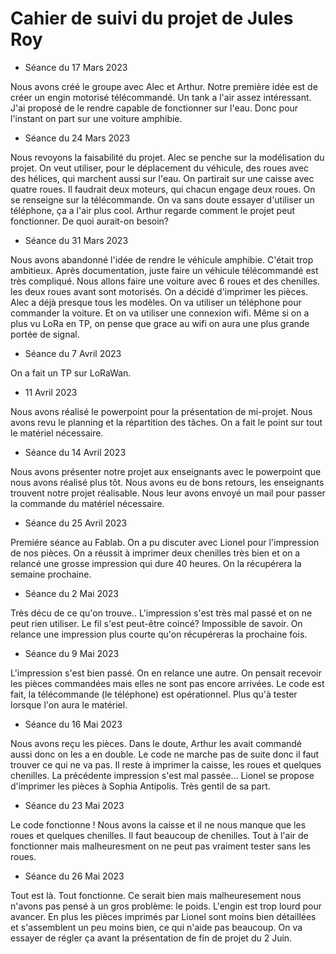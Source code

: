 # Cahier de suivi du projet de Jules Roy

* Séance du 17 Mars 2023

Nous avons créé le groupe avec Alec et Arthur. Notre première idée est de créer un engin motorisé télécommandé.
Un tank a l'air assez intéressant.
J'ai proposé de le rendre capable de fonctionner sur l'eau.
Donc pour l'instant on part sur une voiture amphibie.

* Séance du 24 Mars 2023

Nous revoyons la faisabilité du projet.
Alec se penche sur la modélisation du projet. On veut utiliser, pour le déplacement du véhicule, des roues avec des hélices, qui marchent aussi sur l'eau.
On partirait sur une caisse avec quatre roues. Il faudrait deux moteurs, qui chacun engage deux roues.
On se renseigne sur la télécommande. On va sans doute essayer d'utiliser un téléphone, ça a l'air plus cool.
Arthur regarde comment le projet peut fonctionner. De quoi aurait-on besoin?

* Séance du 31 Mars 2023

Nous avons abandonné l'idée de rendre le véhicule amphibie. C'était trop ambitieux.
Après documentation, juste faire un véhicule télécommandé est très compliqué.
Nous allons faire une voiture avec 6 roues et des chenilles. les deux roues avant sont motorisés.
On a décidé d'imprimer les pièces. Alec a déjà presque tous les modèles.
On va utiliser un téléphone pour commander la voiture.
Et on va utiliser une connexion wifi. Même si on a plus vu LoRa en TP, on pense que grace au wifi on aura une plus grande portée de signal.

* Séance du 7 Avril 2023

On a fait un TP sur LoRaWan.

* 11 Avril 2023

Nous avons réalisé le powerpoint pour la présentation de mi-projet.
Nous avons revu le planning et la répartition des tâches.
On a fait le point sur tout le matériel nécessaire.

* Séance du 14 Avril 2023

Nous avons présenter notre projet aux enseignants avec le powerpoint que nous avons réalisé plus tôt.
Nous avons eu de bons retours, les enseignants trouvent notre projet réalisable.
Nous leur avons envoyé un mail pour passer la commande du matériel nécessaire.

* Séance du 25 Avril 2023

Premiére séance au Fablab. On a pu discuter avec Lionel pour l'impression de nos pièces.
On a réussit à imprimer deux chenilles très bien et on a relancé une grosse impression qui dure 40 heures.
On la récupérera la semaine prochaine.

* Séance du 2 Mai 2023

Très décu de ce qu'on trouve.. L'impression s'est très mal passé et on ne peut rien utiliser.
Le fil s'est peut-être coincé? Impossible de savoir.
On relance une impression plus courte qu'on récupéreras la prochaine fois.

* Séance du 9 Mai 2023

L'impression s'est bien passé. On en relance une autre.
On pensait recevoir les pièces commandées mais elles ne sont pas encore arrivées.
Le code est fait, la télécommande (le téléphone) est opérationnel.
Plus qu'à tester lorsque l'on aura le matériel.

* Séance du 16 Mai 2023

Nous avons reçu les pièces. Dans le doute, Arthur les avait commandé aussi donc on les a en double.
Le code ne marche pas de suite donc il faut trouver ce qui ne va pas.
Il reste à imprimer la caisse, les roues et quelques chenilles.
La précédente impression s'est mal passée...
Lionel se propose d'imprimer les pièces à Sophia Antipolis. Très gentil de sa part.

* Séance du 23 Mai 2023

Le code fonctionne ! Nous avons la caisse et il ne nous manque que les roues et quelques chenilles.
Il faut beaucoup de chenilles.
Tout à l'air de fonctionner mais malheuresment on ne peut pas vraiment tester sans les roues.

* Séance du 26 Mai 2023

Tout est là. Tout fonctionne.
Ce serait bien mais malheuresement nous n'avons pas pensé à un gros problème: le poids.
L'engin est trop lourd pour avancer.
En plus les pièces imprimés par Lionel sont moins bien détaillées et s'assemblent un peu moins bien, ce qui n'aide pas beaucoup.
On va essayer de régler ça avant la présentation de fin de projet du 2 Juin.















